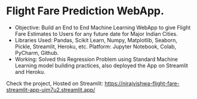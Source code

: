 # Flight Fare Prediction WebApp.
- Objective: Build an End to End Machine Learning WebApp to give Flight Fare Estimates to Users for any future date for Major Indian Cities.
- Libraries Used: Pandas, Scikit Learn, Numpy, Matplotlib, Seaborn, Pickle, Streamlit, Heroku, etc. Platform: Jupyter Notebook, Colab, PyCharm, Github.
- Working: Solved this Regression Problem using Standard Machine Learning model building practices, also deployed the App on Streamlit and Heroku.


Check the project,
Hosted on Streamlit: https://nirajvishwa-flight-fare-streamlit-app-uim7u2.streamlit.app/




